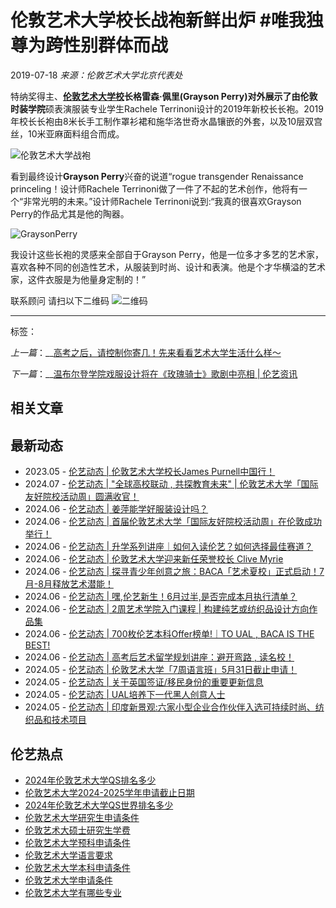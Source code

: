 # 伦敦艺术大学校长战袍新鲜出炉 #唯我独尊为跨性别群体而战

2019-07-18 _来源：伦敦艺术大学北京代表处_

特纳奖得主、**[伦敦艺术大学校](//www.arts.org.cn/)**长格雷森·佩里(Grayson Perry)对外展示了由**伦敦时装学院**硕表演服装专业学生Rachele Terrinoni设计的2019年新校长长袍。2019年校长长袍由8米长手工制作罩衫裙和施华洛世奇水晶镶嵌的外套，以及10层双宫丝，10米亚麻面料组合而成。 

![伦敦艺术大学战袍](//www.arts.org.cn/uploadfile/2019/0718/20190718103138394.jpeg) 

看到最终设计**Grayson Perry**兴奋的说道“rogue transgender Renaissance princeling！设计师Rachele Terrinoni做了一件了不起的艺术创作，他将有一个“非常光明的未来。”设计师Rachele Terrinoni说到:“我真的很喜欢Grayson Perry的作品尤其是他的陶器。 

![GraysonPerry](//www.arts.org.cn/uploadfile/2019/0718/20190718103220270.jpeg) 

我设计这些长袍的灵感来全部自于Grayson Perry，他是一位多才多艺的艺术家，喜欢各种不同的创造性艺术，从服装到时尚、设计和表演。他是个才华横溢的艺术家，这件衣服是为他量身定制的！” 

联系顾问 请扫以下二维码 ![二维码](//www.arts.org.cn/uploadfile/2019/0718/20190718103703366.jpeg)

---

标签：

_上一篇_：__[高考之后，请控制你寄几！先来看看艺术大学生活什么样～](https://www.arts.org.cn/news/activity/790.html) 

_下一篇_：__[温布尔登学院戏服设计将在《玫瑰骑士》歌剧中亮相 | 伦艺资讯](https://www.arts.org.cn/news/activity/793.html) 

## 相关文章

[](https://jinshuju.net/f/gFYyOp)

## 最新动态

-   2023.05 - [伦艺动态 | 伦敦艺术大学校长James Purnell中国行！](https://www.arts.org.cn/news/activity/1897.html)
-   2024.07 - [伦艺动态 | "全球高校联动 , 共探教育未来" | 伦敦艺术大学「国际友好院校活动周」圆满收官！](https://www.arts.org.cn/news/activity/2159.html)
-   2024.06 - [伦艺动态 | 姜萍能学好服装设计吗？](https://www.arts.org.cn/news/activity/2158.html)
-   2024.06 - [伦艺动态 | 首届伦敦艺术大学「国际友好院校活动周」在伦敦成功举行！](https://www.arts.org.cn/news/activity/2157.html)
-   2024.06 - [伦艺动态 | 升学系列讲座｜如何入读伦艺？如何选择最佳赛道？](https://www.arts.org.cn/news/activity/2149.html)
-   2024.06 - [伦艺动态 | 伦敦艺术大学迎来新任荣誉校长 Clive Myrie](https://www.arts.org.cn/news/activity/2142.html)
-   2024.06 - [伦艺动态 | 探寻青少年创意之旅：BACA「艺术夏校」正式启动！7月-8月释放艺术潜能！](https://www.arts.org.cn/news/activity/2139.html)
-   2024.06 - [伦艺动态 | 嘿,伦艺新生！6月过半,是否完成本月执行清单？](https://www.arts.org.cn/news/activity/2138.html)
-   2024.06 - [伦艺动态 | 2周艺术学院入门课程 | 构建纯艺或纺织品设计方向作品集](https://www.arts.org.cn/news/activity/2128.html)
-   2024.06 - [伦艺动态 | 700枚伦艺本科Offer榜单!｜TO UAL , BACA IS THE BEST!](https://www.arts.org.cn/news/activity/2127.html)
-   2024.06 - [伦艺动态 | 高考后艺术留学规划讲座：避开弯路 , 读名校！](https://www.arts.org.cn/news/activity/2125.html)
-   2024.05 - [伦艺动态 | 伦敦艺术大学「7周语言班」5月31日截止申请！](https://www.arts.org.cn/news/activity/2124.html)
-   2024.05 - [伦艺动态 | 关于英国签证/移民身份的重要更新信息](https://www.arts.org.cn/news/activity/2123.html)
-   2024.05 - [伦艺动态 | UAL培养下一代黑人创意人士](https://www.arts.org.cn/news/activity/2122.html)
-   2024.05 - [伦艺动态 | 印度新景观:六家小型企业合作伙伴入选可持续时尚、纺织品和技术项目](https://www.arts.org.cn/news/activity/2121.html)

## 伦艺热点

-   [2024年伦敦艺术大学QS排名多少](https://www.arts.org.cn/news/cjwt/1707.html)
-   [伦敦艺术大学2024-2025学年申请截止日期](https://www.arts.org.cn/news/cjwt/1746.html)
-   [2024年伦敦艺术大学QS世界排名多少](https://www.arts.org.cn/news/cjwt/1933.html)
-   [伦敦艺术大学研究生申请条件](https://www.arts.org.cn/news/cjwt/1763.html)
-   [伦敦艺术大硕士研究生学费](https://www.arts.org.cn/news/cjwt/1773.html)
-   [伦敦艺术大学预科申请条件](https://www.arts.org.cn/news/cjwt/1760.html)
-   [伦敦艺术大学语言要求](https://www.arts.org.cn/news/cjwt/1782.html)
-   [伦敦艺术大学本科申请条件](https://www.arts.org.cn/news/cjwt/1762.html)
-   [伦敦艺术大学申请条件](https://www.arts.org.cn/news/cjwt/1764.html)
-   [伦敦艺术大学有哪些专业](https://www.arts.org.cn/news/cjwt/1975.html)
